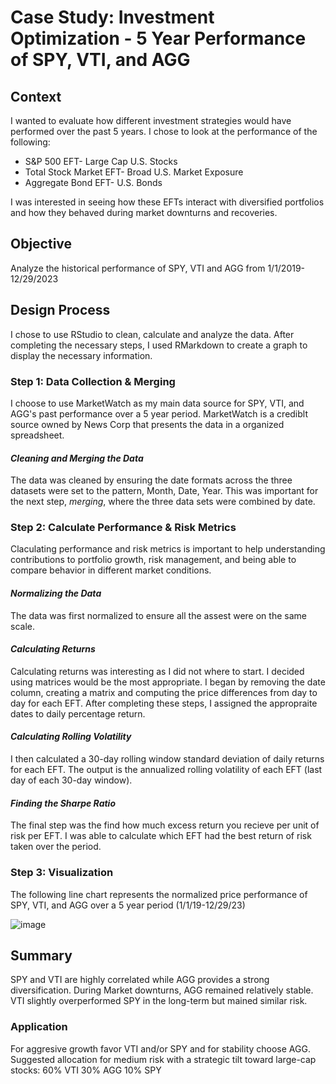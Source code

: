 # Case Study: Investment Optimization - 5 Year Performance of SPY, VTI, and AGG
## Context 
I wanted to evaluate how different investment strategies would have performed over the past 5 years. I chose to look at the performance of the following:  
- S&P 500 EFT- Large Cap U.S. Stocks
- Total Stock Market EFT- Broad U.S. Market Exposure
- Aggregate Bond EFT- U.S. Bonds
  
I was interested in seeing how these EFTs interact with diversified portfolios and how they behaved during market downturns and recoveries.

## Objective 
Analyze the historical performance of SPY, VTI and AGG from 1/1/2019-12/29/2023 

## Design Process
I chose to use RStudio to clean, calculate and analyze the data. After completing the necessary steps, I used RMarkdown to create a graph to display the necessary information. 

### Step 1: Data Collection & Merging
I choose to use MarketWatch as my main data source for SPY, VTI, and AGG's past performance over a 5 year period. MarketWatch is a crediblt source owned by News Corp that presents the data in a organized spreadsheet. 

#### *Cleaning and Merging the Data*
The data was cleaned by ensuring the date formats across the three datasets were set to the pattern, Month, Date, Year. This was important for the next step, *merging*, where the three data sets were combined by date.  

### Step 2: Calculate Performance & Risk Metrics
Claculating performance and risk metrics is important to help understanding contributions to portfolio growth, risk management, and being able to compare behavior in different market conditions.

#### *Normalizing the Data*
The data was first normalized to ensure all the assest were on the same scale. 

#### *Calculating Returns*
Calculating returns was interesting as I did not where to start. I decided using matrices would be the most appropriate. I began by removing the date column, creating a matrix and computing the price differences from day to day for each EFT. After completing these steps, I assigned the appropraite dates to daily percentage return. 

#### *Calculating Rolling Volatility*
I then calculated a 30-day rolling window standard deviation of daily returns for each EFT. The output is the annualized rolling volatility of each EFT (last day of each 30-day window).  

#### *Finding the Sharpe Ratio*
The final step was the find how much excess return you recieve per unit of risk per EFT. I was able to calculate which EFT had the best return of risk taken over the period. 


### Step 3: Visualization
The following line chart represents the normalized price performance of SPY, VTI, and AGG over a 5 year period (1/1/19-12/29/23)

![image](https://github.com/user-attachments/assets/c617067a-0d89-4955-ad0e-ff7b604def99)


## Summary
SPY and VTI are highly correlated while AGG provides a strong diversification. During Market downturns, AGG remained relatively stable. VTI slightly overperformed SPY in the long-term but mained similar risk. 

### Application
For aggresive growth favor VTI and/or SPY and for stability choose AGG.
Suggested allocation for medium risk with a strategic tilt toward large-cap stocks: 
60% VTI 
30% AGG 
10% SPY 


